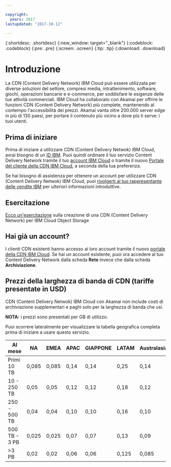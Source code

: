 ```yaml
---

copyright:
  years: 2017
lastupdated: "2017-10-12"

---
```


{:shortdesc: .shortdesc}
{:new_window: target="_blank"}
{:codeblock: .codeblock}
{:pre: .pre}
{:screen: .screen}
{:tip: .tip}
{:download: .download}

# Introduzione

La CDN (Content Delivery Network) IBM Cloud può essere utilizzata per diverse soluzioni del settore, compresi media, intrattenimento, software, giochi, operazioni bancarie e e-commerce, per soddisfare le esigenze delle tue attività commerciali. IBM Cloud ha collaborato con Akamai per offrire le funzioni CDN (Content Delivery Network) più complete, mantenendo al contempo l'accessibilità dei prezzi. Akamai vanta oltre 200.000 server edge in più di 130 paesi, per portare il contenuto più vicino a dove più ti serve: i tuoi utenti.

## Prima di iniziare

Prima di iniziare a utilizzare CDN (Content Delivery Netwok) IBM Cloud, avrai bisogno di un [ID IBM](https://www.ibm.com/account/us-en/signup/register.html). Puoi quindi ordinare il tuo servizio Content Delivery Network tramite il tuo [account IBM Cloud](https://console.bluemix.net/registration/) o tramite il nuovo [Portale del cliente della CDN IBM Cloud](https://control.softlayer.com), a seconda della tua preferenza.

Se hai bisogno di assistenza per ottenere un account per utilizzare CDN (Content Delivery Netwok) IBM Cloud, puoi [rivolgerti al tuo rappresentante delle vendite IBM](https://www.ibm.com/cloud-computing/bluemix/contact-us) per ulteriori informazioni introduttive.

## Esercitazione

[Ecco un'esercitazione](https://console.bluemix.net/docs/tutorials/static-files-cdn.html#accelerate-delivery-of-static-files-using-a-cdn) sulla creazione di una CDN (Content Delivery Network) per IBM Cloud Object Storage

## Hai già un account?

I clienti CDN esistenti hanno accesso ai loro account tramite il nuovo [portale della CDN IBM Cloud](https://control.softlayer.com). Se hai un account esistente, puoi ora accedere al tuo Content Delivery Network dalla scheda **Rete** invece che dalla scheda **Archiviazione**.

## Prezzi della larghezza di banda di CDN (tariffe presentate in USD)

CDN (Content Delivery Netwok) IBM Cloud con Akamai non include costi di archiviazione supplementari e paghi solo per la larghezza di banda che usi.

**NOTA:** i prezzi sono presentati per GB di utilizzo.

Puoi scorrere lateralmente per visualizzare la tabella geografica completa prima di iniziare a usare questo servizio.

|Al mese| NA | EMEA | APAC | GIAPPONE | LATAM | Australasia | India |
|-------|-----|-----|-----|-----|-----|----|-----|
|Primi 10 TB| 0,085 | 0,085 | 0,14 | 0,14 | 0,25 | 0,14 | 0,17 |
|10 - 250 TB | 0,05 | 0,05 | 0,12 | 0,12 | 0,18 | 0,12 | 0,11 |
|250 - 500 TB| 0,04 | 0,04 | 0,10 | 0,10 | 0,16 | 0,10 | 0,10 |
|500 TB - 3 PB| 0,025 | 0,025| 0,07 | 0,07 | 0,13 | 0,09 | 0,09 |
|\>3 PB| 0,02 | 0,02 | 0,06 | 0,06 | 0,125 | 0,085 | 0,085 |
